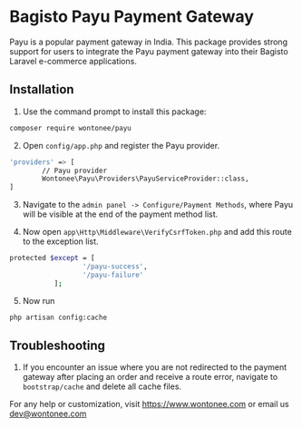 # Bagisto Payu Payment Gateway
Payu is a popular payment gateway in India. This package provides strong support for users to integrate the Payu payment gateway into their Bagisto Laravel e-commerce applications.

## Installation
1. Use the command prompt to install this package:
```sh
composer require wontonee/payu
```

2. Open `config/app.php` and register the Payu provider.
```sh
'providers' => [
        // Payu provider
        Wontonee\Payu\Providers\PayuServiceProvider::class,
]
```
3. Navigate to the `admin panel -> Configure/Payment Methods`, where Payu will be visible at the end of the payment method list.

4. Now open `app\Http\Middleware\VerifyCsrfToken.php` and add this route to the exception list.
```sh
protected $except = [
                  '/payu-success',
                  '/payu-failure'
           ];
```

5. Now run 
```sh
php artisan config:cache
```


## Troubleshooting

1. If you encounter an issue where you are not redirected to the payment gateway after placing an order and receive a route error, navigate to `bootstrap/cache` and delete all cache files.


For any help or customization, visit <https://www.wontonee.com> or email us <dev@wontonee.com>
